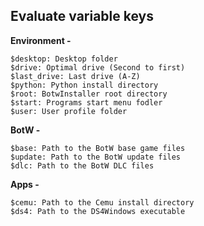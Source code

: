 ## Evaluate variable keys

**Environment -**
```
$desktop: Desktop folder
$drive: Optimal drive (Second to first)
$last_drive: Last drive (A-Z)
$python: Python install directory
$root: BotwInstaller root directory
$start: Programs start menu fodler
$user: User profile folder
```

**BotW -**
```
$base: Path to the BotW base game files
$update: Path to the BotW update files
$dlc: Path to the BotW DLC files
```

**Apps -**
```
$cemu: Path to the Cemu install directory
$ds4: Path to the DS4Windows executable
```

